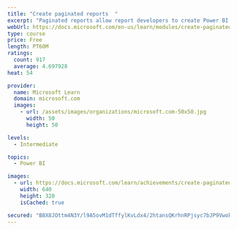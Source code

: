 ```yaml
---
title: "Create paginated reports  "
excerpt: "Paginated reports allow report developers to create Power BI artifacts that have tightly controlled rendering requirements. Paginated reports are ideal for creating sales invoices, receipts, purchase orders, and tabular data. This module will teach you how to create reports, add parameters, and work with tables and charts in paginated reports."
webUrl: https://docs.microsoft.com/en-us/learn/modules/create-paginated-reports-power-bi/
type: course
price: Free
length: PT60M
ratings:
  count: 917
  average: 4.697928
heat: 54

provider:
  name: Microsoft Learn
  domain: microsoft.com
  images:
    - url: /assets/images/organizations/microsoft.com-50x50.jpg
      width: 50
      height: 50

levels:
  - Intermediate

topics:
  - Power BI

images:
  - url: https://docs.microsoft.com/learn/achievements/create-paginated-reports-power-bi-social.png
    width: 640
    height: 320
    isCached: true

secured: "B8X8JOttm4N3Y/l9A5ovM1dTffylKvLdx4/2htansQKrhnRPjsyc7bJP9VwokzjzJxSB7tkXtAJ/Oq3qSbxvmAjFYJqzypYw0dbMEH86KJwGuLXZ+WriuH1GhufAkbNFvMbcrcqdM1bnIIWtPCw8TsNVNxvQsnHRwHucoAt086kowr/mgLRuUJ9yBwrsKL5Idl0258cmuZWkDHF1SqT2K1C04lzUXGrB/Zx+QNir4aeY3jz+ITxwlzkXMkmVcCibiBeXOSbqqpK0tUOhcZf+byz93+ag6v7fDAccRCbqtNUPfI5szGKwGllCJi0WlQkAq3BfbGKi58KaywJELtftcbS7sw2ahzNlgsNpI+v/+z1Ni4bEzSo4PJKl5XMknEJ/GQZf1uosGRQsWLpCo4SlMiElapcawBm/9+lvmN7RkZk=;7pd7Ld60tofuOdvc3Pj2Aw=="
---
```



